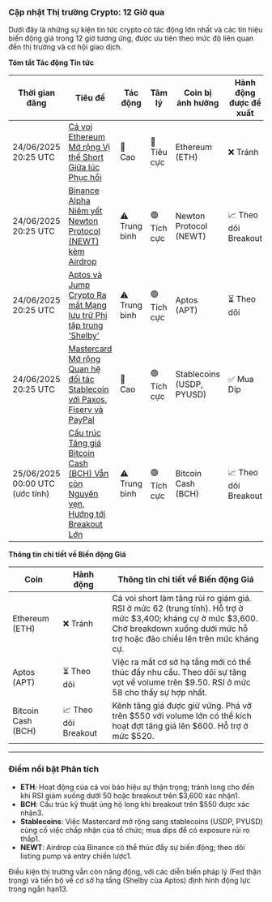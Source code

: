 ### Cập nhật Thị trường Crypto: 12 Giờ qua

Dưới đây là những sự kiện tin tức crypto có tác động lớn nhất và các tín hiệu biến động giá trong 12 giờ tương ứng, được ưu tiên theo mức độ liên quan đến thị trường và cơ hội giao dịch.

**Tóm tắt Tác động Tin tức**

| Thời gian đăng          | Tiêu đề                                                                 | Tác động | Tâm lý | Coin bị ảnh hưởng          | Hành động được đề xuất |
|---------------------------|--------------------------------------------------------------------------|--------|-----------|---------------------------|------------------|
| 24/06/2025 20:25 UTC     | [Cá voi Ethereum Mở rộng Vị thế Short Giữa lúc Phục hồi](https://economictimes.com/crypto-news-today-live-25-jun-2025/liveblog/122054346.cms) | 🚨 Cao | 🔴 Tiêu cực | Ethereum (ETH)            | ❌ Tránh         |
| 24/06/2025 20:25 UTC     | [Binance Alpha Niêm yết Newton Protocol (NEWT) kèm Airdrop](https://economictimes.com/crypto-news-today-live-25-jun-2025/liveblog/122054346.cms) | ⚠️ Trung bình | 🟢 Tích cực | Newton Protocol (NEWT)     | 📈 Theo dõi Breakout |
| 24/06/2025 20:25 UTC     | [Aptos và Jump Crypto Ra mắt Mạng lưu trữ Phi tập trung 'Shelby'](https://economictimes.com/crypto-news-today-live-25-jun-2025/liveblog/122054346.cms) | ⚠️ Trung bình | 🟢 Tích cực | Aptos (APT)               | ⏳ Theo dõi         |
| 24/06/2025 20:25 UTC     | [Mastercard Mở rộng Quan hệ đối tác Stablecoin với Paxos, Fiserv và PayPal](https://economictimes.com/crypto-news-today-live-25-jun-2025/liveblog/122054346.cms) | 🚨 Cao | 🟢 Tích cực | Stablecoins (USDP, PYUSD) | ✅ Mua Dip       |
| 25/06/2025 00:00 UTC (ước tính) | [Cấu trúc Tăng giá Bitcoin Cash (BCH) Vẫn còn Nguyên vẹn, Hướng tới Breakout Lớn](https://www.fxleaders.com/news/2025/06/25/bitcoin-cash-bch-bullish-structure-intact-eyes-set-on-major-breakout/) | ⚠️ Trung bình | 🟢 Tích cực | Bitcoin Cash (BCH)        | 📈 Theo dõi Breakout |

**Thông tin chi tiết về Biến động Giá**

| Coin           | Hành động       | Thông tin chi tiết về Biến động Giá                                                                 |
|----------------|-------------|--------------------------------------------------------------------------------------|
| Ethereum (ETH) | ❌ Tránh     | Cá voi short làm tăng rủi ro giảm giá. RSI ở mức 62 (trung tính). Hỗ trợ ở mức $3,400; kháng cự ở mức $3,600. Chờ breakdown xuống dưới mức hỗ trợ hoặc đảo chiều lên trên mức kháng cự. |
| Aptos (APT)    | ⏳ Theo dõi     | Việc ra mắt cơ sở hạ tầng mới có thể thúc đẩy nhu cầu. Theo dõi sự tăng vọt về volume trên $9.50. RSI ở mức 58 cho thấy sự hợp nhất. |
| Bitcoin Cash (BCH) | 📈 Theo dõi Breakout | Kênh tăng giá được giữ vững. Phá vỡ trên $550 với volume lớn có thể kích hoạt đợt tăng giá lên $600. Hỗ trợ ở mức $520. |

---

### Điểm nổi bật Phân tích
- **ETH**: Hoạt động của cá voi báo hiệu sự thận trọng; tránh long cho đến khi RSI giảm xuống dưới 50 hoặc breakout trên $3,600 xác nhận1.
- **BCH**: Cấu trúc kỹ thuật ủng hộ long khi breakout trên $550 được xác nhận3.
- **Stablecoins**: Việc Mastercard mở rộng sang stablecoins (USDP, PYUSD) củng cố việc chấp nhận của tổ chức; mua dips để có exposure rủi ro thấp1.
- **NEWT**: Airdrop của Binance có thể thúc đẩy sự biến động; theo dõi listing pump và entry chiến lược1.

Điều kiện thị trường vẫn còn năng động, với các diễn biến pháp lý (Fed thận trọng) và tiến bộ về cơ sở hạ tầng (Shelby của Aptos) định hình động lực trong ngắn hạn13.